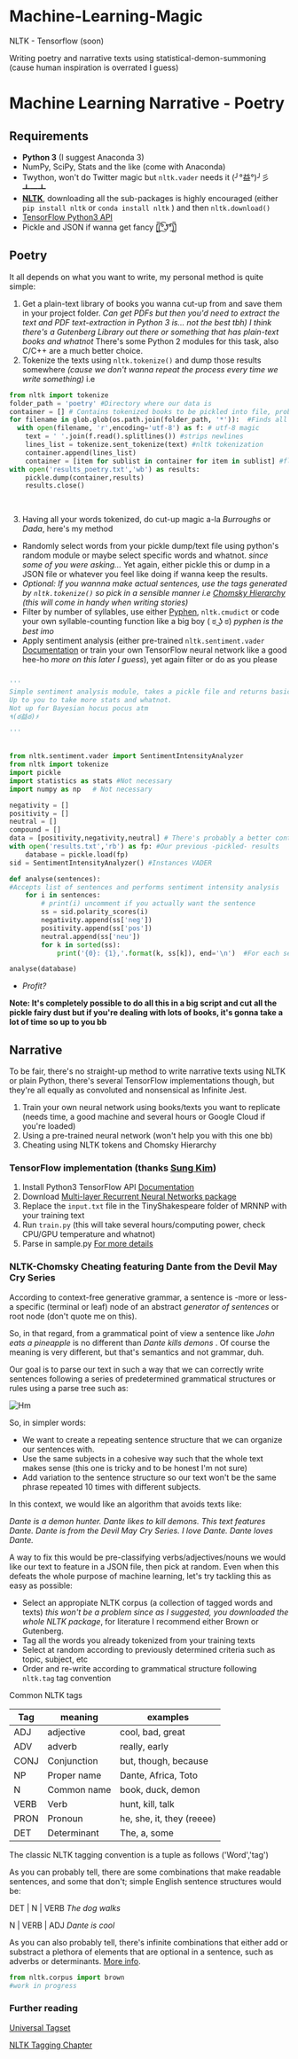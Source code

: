 # Machine-Learning-Magic
NLTK - Tensorflow (soon)

Writing poetry and narrative texts using statistical-demon-summoning (cause human inspiration is overrated I guess)

# Machine Learning Narrative - Poetry

## Requirements

* __Python 3__ (I suggest Anaconda 3)
* NumPy, SciPy, Stats and the like (come with Anaconda)
* Twython, won't do Twitter magic but `nltk.vader` needs it (╯°益°)╯彡┻━┻	
* [__NLTK__](https://www.nltk.org), downloading all the sub-packages is highly encouraged (either `pip install nltk` or `conda install nltk` ) and then `nltk.download()`
* [TensorFlow Python3 API](https://www.tensorflow.org/api_docs/python/)
* Pickle and JSON if wanna get fancy [̲̅$̲̅(̲̅ ͡° ͜ʖ ͡°̲̅)̲̅$̲̅]	

## Poetry

It all depends on what you want to write, my personal method is quite simple:

1. Get a plain-text library of books you wanna cut-up from and save them in your project folder. *Can get PDFs but then you'd need to extract the text and PDF text-extraction in Python 3 is... not the best tbh) I think there's a Gutenberg Library out there or something that has plain-text books and whatnot* There's some Python 2 modules for this task, also C/C++ are a much better choice.
2. Tokenize the texts using `nltk.tokenize()` and dump those results somewhere *(cause we don't wanna repeat the process every time we write something)* i.e

```python
from nltk import tokenize
folder_path = 'poetry' #Directory where our data is
container = [] # Contains tokenized books to be pickled into file, probably list ain't a good idea though
for filename in glob.glob(os.path.join(folder_path, '*')):  #Finds all files in  folder_path
  with open(filename, 'r',encoding='utf-8') as f: # utf-8 magic
    text = ' '.join(f.read().splitlines()) #strips newlines
    lines_list = tokenize.sent_tokenize(text) #nltk tokenization
    container.append(lines_list)
    container = [item for sublist in container for item in sublist] #flattens the list of lists, maybe slow... fix it yourself
with open('results_poetry.txt','wb') as results:
    pickle.dump(container,results)
    results.close()
    
    
```

3. Having all your words tokenized, do cut-up magic a-la *Burroughs* or *Dada*, here's my method
* Randomly select words from your pickle dump/text file using python's random module or maybe select specific words and whatnot. *since some of you were asking...* Yet again, either pickle this or dump in a JSON file or whatever you feel like doing if wanna keep the results.
* *Optional: If you wannna make actual sentences, use the tags generated by `nltk.tokenize()` so pick in a sensible manner i.e [Chomsky Hierarchy](https://en.wikipedia.org/wiki/Chomsky_hierarchy) (this will come in handy when writing stories)*
* Filter by number of syllables, use either [Pyphen](http://pyphen.org), `nltk.cmudict` or code your own syllable-counting function like a big boy ( ಠ ͜ʖ ಠ)	*pyphen is the best imo*
* Apply sentiment analysis (either pre-trained `nltk.sentiment.vader` [Documentation](https://www.nltk.org/_modules/nltk/sentiment/vader.html) or train your own TensorFlow neural network like a good hee-ho *more on this later I guess*), yet again filter or do as you please

```python

'''
Simple sentiment analysis module, takes a pickle file and returns basic data.
Up to you to take more stats and whatnot. 
Not up for Bayesian hocus pocus atm
٩(ఠ益ఠ)۶

'''


from nltk.sentiment.vader import SentimentIntensityAnalyzer
from nltk import tokenize
import pickle
import statistics as stats #Not necessary
import numpy as np   # Not necessary

negativity = []
positivity = []
neutral = []
compound = []
data = [positivity,negativity,neutral] # There's probably a better container out there, possibly numpy array or something idk
with open('results.txt','rb') as fp: #Our previous -pickled- results
    database = pickle.load(fp)
sid = SentimentIntensityAnalyzer() #Instances VADER

def analyse(sentences):
#Accepts list of sentences and performs sentiment intensity analysis
    for i in sentences:
        # print(i) uncomment if you actually want the sentence
        ss = sid.polarity_scores(i)
        negativity.append(ss['neg'])
        positivity.append(ss['pos'])
        neutral.append(ss['neu'])
        for k in sorted(ss):
            print('{0}: {1},'.format(k, ss[k]), end='\n')  #For each sentence it prints a polarity index.

analyse(database)

```
* *Profit?*

**Note: It's completely possible to do all this in a big script and cut all the pickle fairy dust but if you're dealing with lots of books, it's gonna take a lot of time so up to you bb**

## Narrative

To be fair, there's no straight-up method to write narrative texts using NLTK or plain Python, there's several TensorFlow implementations though, but they're all equally as convoluted and nonsensical as Infinite Jest. 

1. Train your own neural network using books/texts you want to replicate (needs time, a good machine and several hours or Google Cloud if you're loaded)
2. Using a pre-trained neural network (won't help you with this one bb)
3. Cheating using NLTK tokens and Chomsky Hierarchy

### TensorFlow implementation (thanks [Sung Kim](https://github.com/hunkim))

1. Install Python3 TensorFlow API [Documentation](https://www.tensorflow.org/api_docs/)
2. Download [Multi-layer Recurrent Neural Networks package](https://github.com/hunkim/word-rnn-tensorflow)
3. Replace the `input.txt` file in the TinyShakespeare folder of MRNNP with your training text
4. Run `train.py` (this will take several hours/computing power, check CPU/GPU temperature and whatnot)
5. Parse in sample.py [For more details](https://github.com/hunkim/word-rnn-tensorflow#beam-search)

### NLTK-Chomsky Cheating featuring Dante from the Devil May Cry Series
 
According to context-free generative grammar, a sentence is -more or less- a specific (terminal or leaf) node of an abstract *generator of sentences* or root node (don't quote me on this).

So, in that regard, from a grammatical point of view a sentence like *John eats a pineapple* is no different than *Dante kills demons*
. Of course the meaning is very different, but that's semantics and not grammar, duh.

Our goal is to parse our text in such a way that we can correctly write sentences following a series of predetermined grammatical  structures or rules using a parse tree such as:

![Hm](http://2.bp.blogspot.com/-0OviR_gBISo/U1JJAi67DaI/AAAAAAAAAnE/BSGxu60uDbo/s1600/tree+why_graphs002.png "Chomsky Tree")

So, in simpler words:
* We want to create a repeating sentence structure that we can organize our sentences with.
* Use the same subjects in a cohesive way such that the whole text makes sense (this one is tricky and to be honest I'm not sure)
* Add variation to the sentence structure so our text won't be the same phrase repeated 10 times with different subjects.

In this context, we would like an algorithm that avoids texts like:
 
 *Dante is a demon hunter. Dante likes to kill demons. This text features Dante. Dante is from the Devil May Cry Series. I love Dante. Dante loves Dante.*
 
A way to fix this would be pre-classifying verbs/adjectives/nouns we would like our text to feature in a JSON file, then pick at random. Even when this defeats the whole purpose of machine learning, let's try tackling this as easy as possible:

* Select an appropiate NLTK corpus (a collection of tagged words and texts) *this won't be a problem since as I suggested, you downloaded the whole NLTK package*, for literature I recommend either Brown or Gutenberg. 
* Tag all the words you already tokenized from your training texts
* Select at random according to previously determined criteria such as topic, subject, etc
* Order and re-write according to grammatical structure following `nltk.tag` tag convention

Common NLTK tags

Tag| meaning | examples
--- | --- | ---
ADJ | adjective | cool, bad, great
ADV | adverb | really, early
CONJ | Conjunction | but, though, because
NP | Proper name | Dante, Africa, Toto
N | Common name | book, duck, demon
VERB | Verb | hunt, kill, talk
PRON | Pronoun | he, she, it, they (reeee)
DET | Determinant | The, a, some

The classic NLTK tagging convention is a tuple as follows ('Word','tag')



As you can probably tell, there are some combinations that make readable sentences, and some that don't; simple English sentence structures would be:

DET | N | VERB  *The dog walks*

N | VERB | ADJ *Dante is cool*

As you can also probably tell, there's infinite combinations that either add or substract a plethora of elements that are optional in a sentence, such as adverbs or determinants. [More info](https://en.wikipedia.org/wiki/Phrase_structure_rules). 



```python
from nltk.corpus import brown
#work in progress

```



### Further reading

[Universal Tagset](http://www.lrec-conf.org/proceedings/lrec2012/pdf/274_Paper.pdf)

[NLTK Tagging Chapter](https://www.nltk.org/book/ch05.html)

